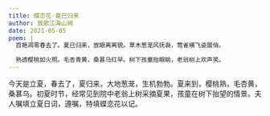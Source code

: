 ```yaml
---
title: 蝶恋花·夏已归来
author: 放歌江海山阙
date: 2021-05-05
poem: |
  百艳凋零春去了。夏已归来，放眼离离貌。草木葱茏风抚袅，莺雀横飞姿展俏。

  熟透樱桃如火照。毛杏青黄，桑葚乌红早。树下孩童抬眼眺，老翁树上欢声笑。
---
```


今天是立夏，春去了，夏归来，大地葱茏，生机勃勃。夏来到，樱桃熟，毛杏黄，桑葚乌。初夏时节，经常见到院中老翁上树采摘夏果，孩童在树下抬望的情景。夫人嘱填立夏日词，遵嘱，特填蝶恋花以记。

